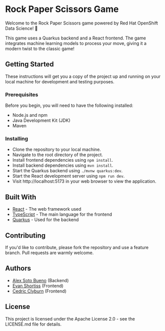 # Rock Paper Scissors Game

Welcome to the Rock Paper Scissors game powered by Red Hat OpenShift Data Science! :rocket:

This game uses a Quarkus backend and a React frontend. The game integrates machine learning models to process your move, giving it a modern twist to the classic game! 

## Getting Started

These instructions will get you a copy of the project up and running on your local machine for development and testing purposes.

### Prerequisites

Before you begin, you will need to have the following installed:

- Node.js and npm
- Java Development Kit (JDK)
- Maven

### Installing

- Clone the repository to your local machine.
- Navigate to the root directory of the project.
- Install frontend dependencies using `npm install`.
- Install backend dependencies using `mvn install`.
- Start the Quarkus backend using `./mvnw quarkus:dev`.
- Start the React development server using `npm run dev`.
- Visit http://localhost:5173 in your web browser to view the application.

## Built With

- [React](https://react.dev) - The web framework used
- [TypeScript](https://www.typescriptlang.org) - The main language for the frontend
- [Quarkus](https://quarkus.io) - Used for the backend

## Contributing

If you'd like to contribute, please fork the repository and use a feature branch. Pull requests are warmly welcome.

## Authors

- [Alex Soto Bueno](https://twitter.com/alexsotob) (Backend)
- [Evan Shortiss](https://twitter.com/evanshortiss) (Frontend)
- [Cedric Clyburn](https://twitter.com/cedricclyburn) (Frontend)

## License

This project is licensed under the Apache License 2.0 - see the LICENSE.md file for details.
